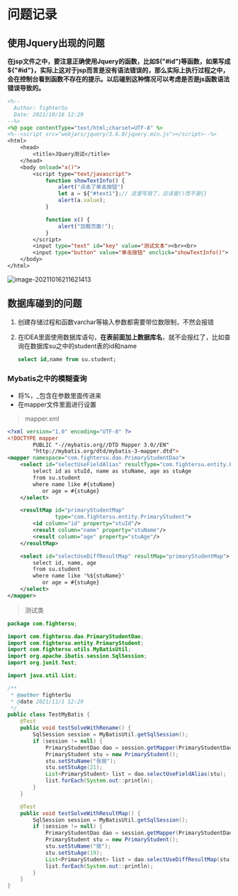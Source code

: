 # 问题记录

## 使用Jquery出现的问题

**在jsp文件之中，要注意正确使用Jquery的函数，比如\$("#id")等函数，如果写成\${"#id"}，实际上这对于jsp而言是没有语法错误的，那么实际上执行过程之中，会在控制台看到函数不存在的提示。以后碰到这种情况可以考虑是否是js函数语法错误导致的。**

```jsp
<%--
  Author: fighterSu
  Date: 2021/10/16 12:29
--%>
<%@ page contentType="text/html;charset=UTF-8" %>
<%--<script src="webjars/jquery/3.6.0/jquery.min.js"></script>--%>
<html>
    <head>
        <title>JQuery测试</title>
    </head>
    <body onload="x()">
        <script type="text/javascript">
            function showTextInfo() {
                alert("点击了单击按钮")
                let a = ${"#text1"};// 这里写错了，应该是()而不是{}
                alert(a.value);
            }

            function x() {
                alert("加载页面!");
            }
        </script>
        <input type="text" id="key" value="测试文本"><br><br>
        <input type="button" value="单击按钮" onclick="showTextInfo()">
    </body>
</html>
```

![image-20211016211621413](https://gitee.com/fighterSu/resources/raw/image/typora/202110162116534.png)



## 数据库碰到的问题

1. 创建存储过程和函数varchar等输入参数都需要带位数限制，不然会报错

2. 在IDEA里面使用数据库语句，**在表前面加上数据库名**，就不会报红了，比如查询在数据库su之中的student表的id和name

   ```sql
   select id,name from su.student;
   ```

   



### Mybatis之中的模糊查询

- 将%，\_包含在参数里面传进来
- 在mapper文件里面进行设置

> mapper.xml

```xml
<?xml version="1.0" encoding="UTF-8" ?>
<!DOCTYPE mapper
        PUBLIC "-//mybatis.org//DTD Mapper 3.0//EN"
        "http://mybatis.org/dtd/mybatis-3-mapper.dtd">
<mapper namespace="com.fightersu.dao.PrimaryStudentDao">
    <select id="selectUseFieldAlias" resultType="com.fightersu.entity.PrimaryStudent">
        select id as stuId, name as stuName, age as stuAge
        from su.student
        where name like #{stuName}
           or age = #{stuAge}
    </select>

    <resultMap id="primaryStudentMap"
               type="com.fightersu.entity.PrimaryStudent">
        <id column="id" property="stuId"/>
        <result column="name" property="stuName"/>
        <result column="age" property="stuAge"/>
    </resultMap>

    <select id="selectUseDiffResultMap" resultMap="primaryStudentMap">
        select id, name, age
        from su.student
        where name like '%${stuName}'
           or age = #{stuAge}
    </select>
</mapper>

```

> 测试类

```java
package com.fightersu;

import com.fightersu.dao.PrimaryStudentDao;
import com.fightersu.entity.PrimaryStudent;
import com.fightersu.utils.MyBatisUtil;
import org.apache.ibatis.session.SqlSession;
import org.junit.Test;

import java.util.List;

/**
 * @author fighterSu
 * @date 2021/11/1 12:29
 */
public class TestMyBatis {
    @Test
    public void testSolveWithRename() {
        SqlSession session = MyBatisUtil.getSqlSession();
        if (session != null) {
            PrimaryStudentDao dao = session.getMapper(PrimaryStudentDao.class);
            PrimaryStudent stu = new PrimaryStudent();
            stu.setStuName("张丽");
            stu.setStuAge(21);
            List<PrimaryStudent> list = dao.selectUseFieldAlias(stu);
            list.forEach(System.out::println);
        }
    }

    @Test
    public void testSolveWithResultMap() {
        SqlSession session = MyBatisUtil.getSqlSession();
        if (session != null) {
            PrimaryStudentDao dao = session.getMapper(PrimaryStudentDao.class);
            PrimaryStudent stu = new PrimaryStudent();
            stu.setStuName("丽");
            stu.setStuAge(19);
            List<PrimaryStudent> list = dao.selectUseDiffResultMap(stu);
            list.forEach(System.out::println);
        }
    }
}

```



































